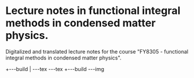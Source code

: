 # Lecture notes in functional integral methods in condensed matter physics. 

Digitalized and translated lecture notes for the course "FY8305 - functional integral methods in condensed matter physics".

+---build
|   \---tex
\---tex
    +---build
    \---img
